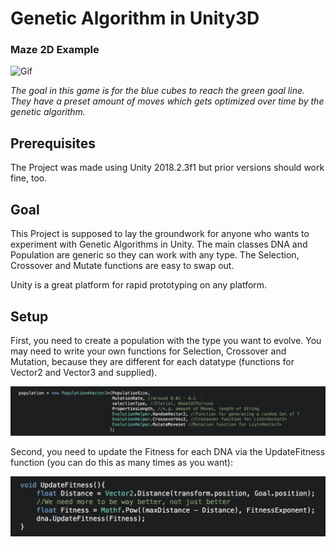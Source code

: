 # Genetic Algorithm in Unity3D
### Maze 2D Example
![Gif](https://media.giphy.com/media/28kLOviybkC5v7Xsts/giphy.gif)


*The goal in this game is for the blue cubes to reach the green goal line. They have a preset amount of moves which gets optimized over time by the genetic algorithm.*

## Prerequisites
The Project was made using Unity 2018.2.3f1 but prior versions should work fine, too. 

## Goal
This Project is supposed to lay the groundwork for anyone who wants to experiment with Genetic Algorithms in Unity. The main classes DNA and Population are generic so they can work with any type. The Selection, Crossover and Mutate functions are easy to swap out.

Unity is a great platform for rapid prototyping on any platform. 

## Setup
First, you need to create a population with the type you want to evolve. You may need to write your own functions for Selection, Crossover and Mutation, because they are different for each datatype (functions for Vector2 and Vector3 and supplied). 

![](https://github.com/Sebastian-Schuchmann/Genetic-Algorithm-in-Unity3D/blob/master/README%20Images/Setup.png?raw=true)

Second, you need to update the Fitness for each DNA via the UpdateFitness function (you can do this as many times as you want):

![](https://github.com/Sebastian-Schuchmann/Genetic-Algorithm-in-Unity3D/blob/master/README%20Images/Fitness.png?raw=true)
